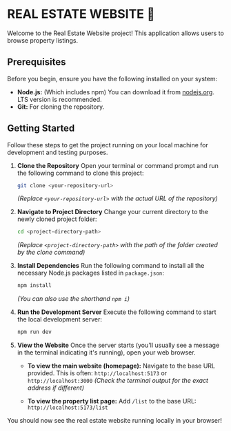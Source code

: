 # REAL ESTATE WEBSITE 🏡

Welcome to the Real Estate Website project! This application allows users to browse property listings.

## Prerequisites

Before you begin, ensure you have the following installed on your system:

*   **Node.js:** (Which includes npm) You can download it from [nodejs.org](https://nodejs.org/). LTS version is recommended.
*   **Git:** For cloning the repository.

## Getting Started

Follow these steps to get the project running on your local machine for development and testing purposes.

1.  **Clone the Repository**
    Open your terminal or command prompt and run the following command to clone this project:
    ```bash
    git clone <your-repository-url>
    ```
    *(Replace `<your-repository-url>` with the actual URL of the repository)*

2.  **Navigate to Project Directory**
    Change your current directory to the newly cloned project folder:
    ```bash
    cd <project-directory-path>
    ```
    *(Replace `<project-directory-path>` with the path of the folder created by the clone command)*

3.  **Install Dependencies**
    Run the following command to install all the necessary Node.js packages listed in `package.json`:
    ```bash
    npm install
    ```
    *(You can also use the shorthand `npm i`)*

4.  **Run the Development Server**
    Execute the following command to start the local development server:
    ```bash
    npm run dev
    ```

5.  **View the Website**
    Once the server starts (you'll usually see a message in the terminal indicating it's running), open your web browser.
    
    *   **To view the main website (homepage):** Navigate to the base URL provided. This is often:
        `http://localhost:5173` or `http://localhost:3000` 
        *(Check the terminal output for the exact address if different)*

    *   **To view the property list page:** Add `/list` to the base URL:
        `http://localhost:5173/list`

You should now see the real estate website running locally in your browser!
